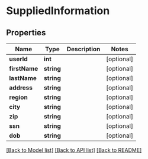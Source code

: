# SuppliedInformation

## Properties
Name | Type | Description | Notes
------------ | ------------- | ------------- | -------------
**userId** | **int** |  | [optional] 
**firstName** | **string** |  | [optional] 
**lastName** | **string** |  | [optional] 
**address** | **string** |  | [optional] 
**region** | **string** |  | [optional] 
**city** | **string** |  | [optional] 
**zip** | **string** |  | [optional] 
**ssn** | **string** |  | [optional] 
**dob** | **string** |  | [optional] 

[[Back to Model list]](../README.md#documentation-for-models) [[Back to API list]](../README.md#documentation-for-api-endpoints) [[Back to README]](../README.md)


